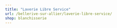 ```yaml
---
title: "Laverie Libre Service"
url: /bellerive-sur-allier/laverie-libre-service/
shop: blanchisserie
---
```

